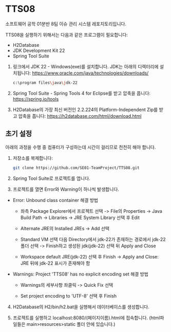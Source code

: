 # TTS08
소프트웨어 공학 01분반 8팀 이슈 관리 시스템 레포지토리입니다.

TTS08을 실행하기 위해서는 다음과 같은 프로그램이 필요합니다:
 - H2Database
 - JDK Development Kit 22
 - Spring Tool Suite

1. 링크에서 JDK 22 - Windows(exe)를 설치합니다. JDK는 아래의 디렉터리에 설치됩니다: https://www.oracle.com/java/technologies/downloads/

   ```sh
   c:\program files\java\jdk-22
   ```

2. Spring Tool Suite - Spring Tools 4 for Eclipse를 받고 압축을 풉니다: https://spring.io/tools

3. H2Database의 가장 최신 버전인 2.2.224의 Platform-Independent Zip를 받고 압축을 풉니다: https://h2database.com/html/download.html

## 초기 설정

아래의 과정을 수행 중 컴퓨터가 구성하는데 시간이 걸리므로 천천히 해야 합니다.

1. 저장소를 복제합니다:

   ```sh
   git clone https://github.com/SE01-TeamProject/TTS08.git
   ```

2. Spring Tool Suite로 프로젝트를 엽니다.

3. 프로젝트를 열면 Error와 Warning이 하나씩 발생합니다. 

- Error: Unbound class container 해결 방법

   - 좌측 Package Explorer에서 프로젝트 선택 -> File의 Properties -> Java Build Path -> Libraries -> JRE System Library 선택 후 Edit
 
   - Alternate JRE의 Installed JREs -> Add 선택
 
   - Standard VM 선택 다음 Directory에서 jdk-22가 존재하는 경로에서 jdk-22 폴더 선택 -> Finish하고 생성된 jdk(jdk-22) 선택 뒤 Apply and Close

   - Workspace default JRE(jdk-22) 선택 후 Finish -> Apply and Close: JRE 뒤에 jdk-22 표시가 존재해야 함

- Warnings: Project 'TTS08' has no explicit encoding set 해결 방법

   - Warnings의 세부사항 좌클릭 -> Quick Fix 선택

   - Set project encoding to 'UTF-8' 선택 후 Finish
 
4. H2Database의 H2/bin/h2.bat을 실행해서 데이터베이스를 생성합니다.

5. 프로젝트를 실행하고 localhost:8080/(페이지이름).html에 접속합니다. (html파일들은 main>resources>static 폴더 안에 있습니다.)
